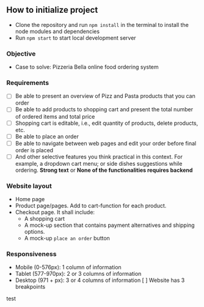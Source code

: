 ## How to initialize project

* Clone the repository and run `npm install` in the terminal to install the node modules and dependencies
* Run `npm start` to start local development server


### Objective
* Case to solve: Pizzeria Bella online food ordering system

### Requirements
 * [ ] Be able to present an overview of Pizz and Pasta products that you can order
 * [ ] Be able to add products to shopping cart and present the total number of ordered items and total price
 * [ ] Shopping cart is editable, i.e., edit quantity of products, delete products, etc.
 * [ ] Be able to place an order
 * [ ] Be able to navigate between web pages and edit your order before final order is placed
 * [ ] And other selective features you think practical in this context. For example, a dropdown cart menu; or side dishes suggestions while ordering.
 __Strong text__ or **None of the functionalities requires backend**

### Website layout
* Home page
* Product page/pages. Add to cart-function for each product.
* Checkout page. It shall include:
    * A shopping cart
    * A mock-up section that contains payment alternatives and shipping options.
    * A mock-up `place an order` button

### Responsiveness
* Mobile (0-576px): 1 column of information
* Tablet (577-970px): 2 or 3 columns of information
* Desktop (971 + px): 3 or 4 columns of information
[ ] Website has 3 breakpoints

 
 test





